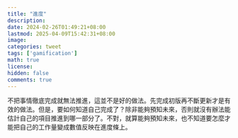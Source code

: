 ```yaml
---
title: "進度"
description: 
date: 2024-02-26T01:49:21+08:00
lastmod: 2025-04-09T15:42:31+08:00
image: 
categories: tweet
tags: ['gamification']
math: true
license: 
hidden: false
comments: true
---
```


不把事情徹底完成就無法推進，這並不是好的做法。先完成初版再不斷更新才是有效的做法。但是，要如何知道自己完成了？除非能夠預知未來，否則就沒有辦法能估計自己的項目推進到哪一部分了。不對，就算能夠預知未來，也不知道要怎麼才能把自己的工作量變成數值反映在進度條上。


